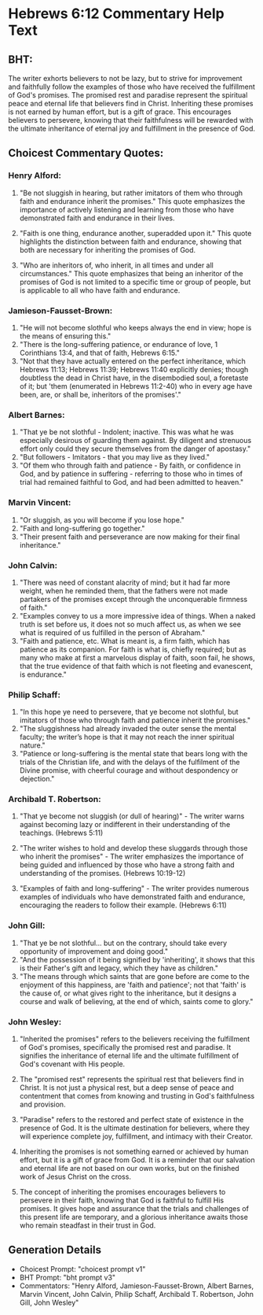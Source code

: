 # Hebrews 6:12 Commentary Help Text

## BHT:
The writer exhorts believers to not be lazy, but to strive for improvement and faithfully follow the examples of those who have received the fulfillment of God's promises. The promised rest and paradise represent the spiritual peace and eternal life that believers find in Christ. Inheriting these promises is not earned by human effort, but is a gift of grace. This encourages believers to persevere, knowing that their faithfulness will be rewarded with the ultimate inheritance of eternal joy and fulfillment in the presence of God.

## Choicest Commentary Quotes:
### Henry Alford:
1. "Be not sluggish in hearing, but rather imitators of them who through faith and endurance inherit the promises." This quote emphasizes the importance of actively listening and learning from those who have demonstrated faith and endurance in their lives.

2. "Faith is one thing, endurance another, superadded upon it." This quote highlights the distinction between faith and endurance, showing that both are necessary for inheriting the promises of God.

3. "Who are inheritors of, who inherit, in all times and under all circumstances." This quote emphasizes that being an inheritor of the promises of God is not limited to a specific time or group of people, but is applicable to all who have faith and endurance.

### Jamieson-Fausset-Brown:
1. "He will not become slothful who keeps always the end in view; hope is the means of ensuring this."
2. "There is the long-suffering patience, or endurance of love, 1 Corinthians 13:4, and that of faith, Hebrews 6:15."
3. "Not that they have actually entered on the perfect inheritance, which Hebrews 11:13; Hebrews 11:39; Hebrews 11:40 explicitly denies; though doubtless the dead in Christ have, in the disembodied soul, a foretaste of it; but 'them (enumerated in Hebrews 11:2-40) who in every age have been, are, or shall be, inheritors of the promises'."

### Albert Barnes:
1. "That ye be not slothful - Indolent; inactive. This was what he was especially desirous of guarding them against. By diligent and strenuous effort only could they secure themselves from the danger of apostasy."
2. "But followers - Imitators - that you may live as they lived."
3. "Of them who through faith and patience - By faith, or confidence in God, and by patience in suffering - referring to those who in times of trial had remained faithful to God, and had been admitted to heaven."

### Marvin Vincent:
1. "Or sluggish, as you will become if you lose hope."
2. "Faith and long-suffering go together."
3. "Their present faith and perseverance are now making for their final inheritance."

### John Calvin:
1. "There was need of constant alacrity of mind; but it had far more weight, when he reminded them, that the fathers were not made partakers of the promises except through the unconquerable firmness of faith."
2. "Examples convey to us a more impressive idea of things. When a naked truth is set before us, it does not so much affect us, as when we see what is required of us fulfilled in the person of Abraham."
3. "Faith and patience, etc. What is meant is, a firm faith, which has patience as its companion. For faith is what is, chiefly required; but as many who make at first a marvelous display of faith, soon fail, he shows, that the true evidence of that faith which is not fleeting and evanescent, is endurance."

### Philip Schaff:
1. "In this hope ye need to persevere, that ye become not slothful, but imitators of those who through faith and patience inherit the promises."
2. "The sluggishness had already invaded the outer sense the mental faculty; the writer’s hope is that it may not reach the inner spiritual nature."
3. "Patience or long-suffering is the mental state that bears long with the trials of the Christian life, and with the delays of the fulfilment of the Divine promise, with cheerful courage and without despondency or dejection."

### Archibald T. Robertson:
1. "That ye become not sluggish (or dull of hearing)" - The writer warns against becoming lazy or indifferent in their understanding of the teachings. (Hebrews 5:11)

2. "The writer wishes to hold and develop these sluggards through those who inherit the promises" - The writer emphasizes the importance of being guided and influenced by those who have a strong faith and understanding of the promises. (Hebrews 10:19-12)

3. "Examples of faith and long-suffering" - The writer provides numerous examples of individuals who have demonstrated faith and endurance, encouraging the readers to follow their example. (Hebrews 6:11)

### John Gill:
1. "That ye be not slothful... but on the contrary, should take every opportunity of improvement and doing good."
2. "And the possession of it being signified by 'inheriting', it shows that this is their Father's gift and legacy, which they have as children."
3. "The means through which saints that are gone before are come to the enjoyment of this happiness, are 'faith and patience'; not that 'faith' is the cause of, or what gives right to the inheritance, but it designs a course and walk of believing, at the end of which, saints come to glory."

### John Wesley:
1. "Inherited the promises" refers to the believers receiving the fulfillment of God's promises, specifically the promised rest and paradise. It signifies the inheritance of eternal life and the ultimate fulfillment of God's covenant with His people.

2. The "promised rest" represents the spiritual rest that believers find in Christ. It is not just a physical rest, but a deep sense of peace and contentment that comes from knowing and trusting in God's faithfulness and provision.

3. "Paradise" refers to the restored and perfect state of existence in the presence of God. It is the ultimate destination for believers, where they will experience complete joy, fulfillment, and intimacy with their Creator.

4. Inheriting the promises is not something earned or achieved by human effort, but it is a gift of grace from God. It is a reminder that our salvation and eternal life are not based on our own works, but on the finished work of Jesus Christ on the cross.

5. The concept of inheriting the promises encourages believers to persevere in their faith, knowing that God is faithful to fulfill His promises. It gives hope and assurance that the trials and challenges of this present life are temporary, and a glorious inheritance awaits those who remain steadfast in their trust in God.


## Generation Details
- Choicest Prompt: "choicest prompt v1"
- BHT Prompt: "bht prompt v3"
- Commentators: "Henry Alford, Jamieson-Fausset-Brown, Albert Barnes, Marvin Vincent, John Calvin, Philip Schaff, Archibald T. Robertson, John Gill, John Wesley"
